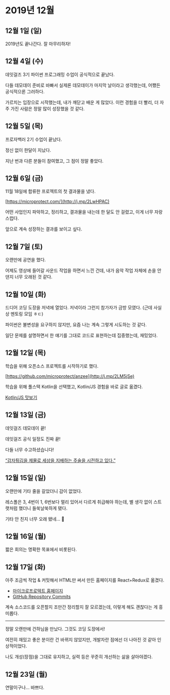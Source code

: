 # 2019년 12월

## 12월 1일 (일)

2019년도 끝나간다. 잘 마무리하자!

## 12월 4일 (수)

데잇걸즈 3기 파이썬 프로그래밍 수업이 공식적으로 끝났다.

다들 데모데이 준비로 바빠서 실제론 데모데이가 마지막 날이라고 생각했는데,
어쨌든 공식적으론 그러하다.

가르치는 입장으로 시작했는데, 내가 깨닫고 배운 게 많았다.
이런 경험을 더 빨리, 더 자주 가진 사람은 정말 많이 성장했을 것 같다.

## 12월 5일 (목)

프로자백러 2기 수업이 끝났다.

정신 없이 한달이 지났다.

지난 번과 다른 분들이 참여했고, 그 점이 정말 좋았다.

## 12월 6일 (금)

11월 18일에 합류한 프로젝트의 첫 결과물을 냈다.

[https://microprotect.com/](http://j.mp/2LwHPAC)

어떤 사업인지 파악하고, 정리하고, 결과물을 내는데 한 달도 안 걸렸고,
이게 너무 자랑스럽다.

앞으로 계속 성장하는 결과를 보이고 싶다.

## 12월 7일 (토)

오랜만에 공연을 했다.

어제도 영상에 들어갈 사운드 작업을 하면서 느낀 건데,
내가 음악 작업 자체에 손을 안 댄지 너무 오래된 것 같다.

## 12월 10일 (화)

드디어 코딩 도장을 저녁에 열었다.
저녁이라 그런지 참가자가 금방 모였다.
(근데 사실상 멘토링 모임 ㅎㄷ)

파이썬은 불변성을 요구하지 않지만, 요즘 나는 계속 그렇게 시도하는 것 같다.

일단 문제를 설명하면서 한 얘기를 그대로 코드로 표현하는데 집중했는데, 재밌었다.

## 12월 12일 (목)

학습을 위해 오픈소스 프로젝트를 시작하기로 했다.

[https://github.com/microprotect/anzee](http://j.mp/2LM5jSe)

학습을 위해 풀스택 Kotlin을 선택했고, Kotlin/JS 경험을 바로 글로 옮겼다.

[Kotlin/JS 맛보기](http://j.mp/2LLRNOI)

## 12월 13일 (금)

데잇걸즈 데모데이 끝!

데잇걸즈 공식 일정도 진짜 끝!

다들 너무 수고하셨습니다!

[“감자튀김을 제물로 세상을 지배하는 주술을 시전하고 있다.”](http://j.mp/2EdDbU3)

## 12월 15일 (일)

오랜만에 기타 줄을 갈았더니 감이 없었다.

레스폴은 3, 4번이 1, 6번보다 멀리 있어서 다르게 취급해야 하는데,
별 생각 없이 스트랫처럼 했더니 들쑥날쑥하게 됐다.

기타 안 친지 너무 오래 됐네... 🤔

## 12월 16일 (월)

짧은 회의는 명확한 목표에서 비롯된다.

## 12월 17일 (화)

아주 조금씩 작업 & 커밋해서 HTML만 써서 만든 홈페이지를 React+Redux로 옮겼다.

- [마이크로프로텍트 홈페이지](https://j.mp/microprotect)
- [GitHub Repository Commits](http://j.mp/34ptkFj)

계속 소스코드를 오픈할지 조만간 정리할지 잘 모르겠는데, 이렇게 해도 괜찮다는 게 흥미롭다.

---

정말 오랜만에 건하님을 만났다. 그것도 코딩 도장에서!

여전히 재밌고 좋은 분이란 건 바뀌지 않았지만, 개발자란 점에선 더 나아진 것 같아 인상적이었다.

나도 개성(장점)을 그대로 유지하고, 실력 등은 꾸준히 개선하는 삶을 살아야겠다.

## 12월 23일 (월)

연말이구나... 바쁘다.
